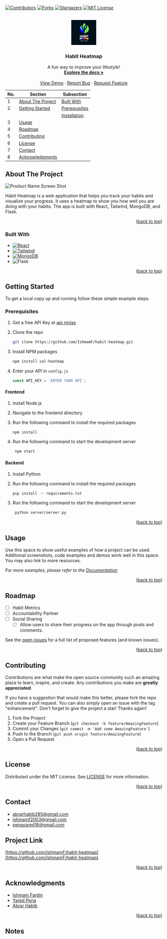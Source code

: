 <a name="Habit Heatmap"></a>

<!-- PROJECT SHIELDS -->
<!--
*** I'm using markdown "reference style" links for readability.
*** Reference links are enclosed in brackets [ ] instead of parentheses ( ).
*** See the bottom of this document for the declaration of the reference variables
*** for contributors-url, forks-url, etc. This is an optional, concise syntax you may use.
*** https://www.markdownguide.org/basic-syntax/#reference-style-links
-->
[![Contributors][contributors-shield]][contributors-url]
[![Forks][forks-shield]][forks-url]
[![Stargazers][stars-shield]][stars-url]
[![MIT License][license-shield]][license-url]

<!-- PROJECT LOGO -->
<br />
<div align="center">
  <a href="https://github.com/IshmamF/habit-heatmap">
    <img src="images/logo.png" alt="Logo" width="80" height="80">
  </a>

<h3 align="center">Habit Heatmap</h3>

  <p align="center">
    A fun way to improve your lifestyle!
    <br />
    <a href="https://github.com/IshmamF/habit-heatmap"><strong>Explore the docs »</strong></a>
    <br />
    <br />
    <a href="https://github.com/IshmamF/habit-heatmap">View Demo</a>
    ·
    <a href="https://github.com/IshmamF/habit-heatmap/issues/new?labels=bug&template=bug-report---.md">Report Bug</a>
    ·
    <a href="https://github.com/IshmamF/habit-heatmap/issues/new?labels=enhancement&template=feature-request---.md">Request Feature</a>
  </p>
</div>

<!-- TABLE OF CONTENTS -->
| No. | Section | Subsection |
| --- | ------- | ---------- |
| 1 | [About The Project](#about-the-project) | [Built With](#built-with) |
| 2 | [Getting Started](#getting-started) | [Prerequisites](#prerequisites) |
|   |   | [Installation](#installation) |
| 3 | [Usage](#usage) |  |
| 4 | [Roadmap](#roadmap) |  |
| 5 | [Contributing](#contributing) |  |
| 6 | [License](#license) |  |
| 7 | [Contact](#contact) |  |
| 8 | [Acknowledgments](#acknowledgments) |  |

<!-- ABOUT THE PROJECT -->
## About The Project

![Product Name Screen Shot][product-screenshot]

Habit Heatmap is a web application that helps you track your habits and visualize your progress. It uses a heatmap to show you how well you are doing with your habits. The app is built with React, Tailwind, MongoDB, and Flask.

<p align="right">(<a href="#readme-top">back to top</a>)</p>

### Built With

* [![React][React.js]][React-url]
* [![Tailwind][Tailwind.com]][Tailwind-url]
* [![MongoDB][MongoDB.com]][MongoDB-url]
* ![Flask][Flask.com]

<p align="right">(<a href="#readme-top">back to top</a>)</p>

<!-- GETTING STARTED -->
## Getting Started

To get a local copy up and running follow these simple example steps.

### Prerequisites

1. Get a free API Key at [api ninjas](https://api-ninjas.com/profile)

2. Clone the repo

   ```sh
   git clone https://github.com/IshmamF/habit-heatmap.git
   ```

3. Install NPM packages

   ```sh
   npm install cal-heatmap
   ```

4. Enter your API in `config.js`

   ```js
   const API_KEY = 'ENTER YOUR API';
   ```

#### Frontend

1. Install Node.js
2. Navigate to the frontend directory
3. Run the following command to install the required packages

   ```sh
   npm install
   ```

4. Run the following command to start the development server

   ```sh
    npm start
    ```

#### Backend

1. Install Python
2. Run the following command to install the required packages

   ```sh
   pip install -r requirements.txt
   ```

3. Run the following command to start the development server

   ```sh
    python server/server.py
    ```

<p align="right">(<a href="#readme-top">back to top</a>)</p>

<!-- USAGE EXAMPLES -->
## Usage

Use this space to show useful examples of how a project can be used. Additional screenshots, code examples and demos work well in this space. You may also link to more resources.

_For more examples, please refer to the [Documentation](https://example.com)_

<p align="right">(<a href="#readme-top">back to top</a>)</p>

<!-- ROADMAP -->
## Roadmap

* [ ] Habit Metrics
* [ ] Accountability Partner
* [ ] Social Sharing
  * [ ] Allow users to share their progress on the app through posts and comments.

See the [open issues](https://github.com/IshmamF/habit-heatmap/issues) for a full list of proposed features (and known issues).

<p align="right">(<a href="#readme-top">back to top</a>)</p>

<!-- CONTRIBUTING -->
## Contributing

Contributions are what make the open source community such an amazing place to learn, inspire, and create. Any contributions you make are **greatly appreciated**.

If you have a suggestion that would make this better, please fork the repo and create a pull request. You can also simply open an issue with the tag "enhancement".
Don't forget to give the project a star! Thanks again!

1. Fork the Project
2. Create your Feature Branch (`git checkout -b feature/AmazingFeature`)
3. Commit your Changes (`git commit -m 'Add some AmazingFeature'`)
4. Push to the Branch (`git push origin feature/AmazingFeature`)
5. Open a Pull Request

<p align="right">(<a href="#readme-top">back to top</a>)</p>

<!-- LICENSE -->
## License

Distributed under the MIT License. See [LICENSE](LICENSE) for more information.

<p align="right">(<a href="#readme-top">back to top</a>)</p>

<!-- CONTACT -->
## Contact

* <abrarhabib285@gmail.com>
* <ishmamf2003@gmail.com>
* <penayared16@gmail.com>

## Project Link

[https://github.com/IshmamF/habit-heatmap](https://github.com/IshmamF/habit-heatmap)

<p align="right">(<a href="#readme-top">back to top</a>)</p>

<!-- ACKNOWLEDGMENTS -->
## Acknowledgments

* [Ishmam Fardin](https://github.com/IshmamF)
* [Yared Pena](https://github.com/YaredPena)
* [Abrar Habib](https://github.com/dddictionary)

<p align="right">(<a href="#readme-top">back to top</a>)</p>

## Notes
<!-- MARKDOWN LINKS & IMAGES -->
<!-- https://www.markdownguide.org/basic-syntax/#reference-style-links -->
[contributors-shield]: https://img.shields.io/github/contributors/IshmamF/habit-heatmap.svg?style=for-the-badge
[contributors-url]: https://github.com/IshmamF/habit-heatmap/graphs/contributors
[forks-shield]: https://img.shields.io/github/forks/IshmamF/habit-heatmap.svg?style=for-the-badge
[forks-url]: https://github.com/IshmamF/habit-heatmapnetwork/members
[stars-shield]: https://img.shields.io/github/stars/IshmamF/habit-heatmap.svg?style=for-the-badge
[stars-url]: https://github.com/IshmamF/habit-heatmap/stargazers
[license-shield]: https://img.shields.io/github/license/IshmamF/habit-heatmap.svg?style=for-the-badge
[license-url]: https://github.com/IshmamF/habit-heatmap/blob/main/LICENSE.txt
[product-screenshot]: images/frontend.png
[React.js]: https://img.shields.io/badge/React-20232A?style=for-the-badge&logo=react&logoColor=61DAFB
[React-url]: https://reactjs.org/
[Flask.com]: https://img.shields.io/badge/Flask-000000?style=for-the-badge&logo=flask&logoColor=white
[Tailwind.com]: https://img.shields.io/badge/Tailwind_CSS-38B2AC?style=for-the-badge&logo=tailwind-css&logoColor=white
[Tailwind-url]: https://tailwindcss.com/
[MongoDB.com]: https://img.shields.io/badge/MongoDB-4EA94B?style=for-the-badge&logo=mongodb&logoColor=white
[MongoDB-url]: https://www.mongodb.com/
